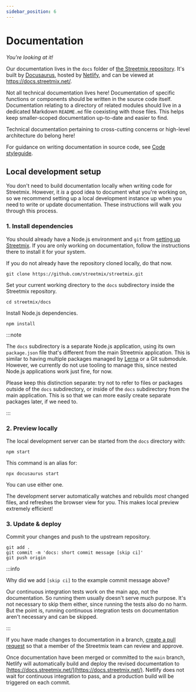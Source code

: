 ```yaml
---
sidebar_position: 6
---
```


# Documentation

_You're looking at it!_

Our documentation lives in the `docs` folder of [the Streetmix repository](https://github.com/streetmix/streetmix/tree/main/docs). It's built by [Docusaurus](https://docusaurus.io/), hosted by [Netlify](https://www.netlify.com/), and can be viewed at https://docs.streetmix.net/.

Not all technical documentation lives here! Documentation of specific functions or components should be written in the source code itself. Documentation relating to a directory of related modules should live in a dedicated Markdown `README.md` file coexisting with those files. This helps keep smaller-scoped documentation up-to-date and easier to find.

Technical documentation pertaining to cross-cutting concerns or high-level architecture do belong here!

For guidance on writing documentation in source code, see [Code styleguide](./code/styleguide.md#comments).

## Local development setup

You don't need to build documentation locally when writing code for Streetmix. However, it _is_ a good idea to document what you're working on, so we recommend setting up a local development instance up when you need to write or update documentation. These instructions will walk you through this process.

### 1. Install dependencies

You should already have a Node.js environment and `git` from [setting up Streetmix](./code/local-setup). If you are only working on documentation, follow the instructions there to install it for your system.

If you do not already have the repository cloned locally, do that now.

```shell-session
git clone https://github.com/streetmix/streetmix.git
```

Set your current working directory to the `docs` subdirectory inside the Streetmix repository.

```shell-session
cd streetmix/docs
```

Install Node.js dependencies.

```shell-session
npm install
```

:::note

The `docs` subdirectory is a separate Node.js application, using its own `package.json` file that's different from the main Streetmix application. This is similar to having multiple packages managed by [Lerna](https://lerna.js.org/) or a Git submodule. However, we currently do not use tooling to manage this, since nested Node.js applications work just fine, for now.

Please keep this distinction separate: try not to refer to files or packages outside of the `docs` subdirectory, or inside of the `docs` subdirectory from the main application. This is so that we can more easily create separate packages later, if we need to.

:::

### 2. Preview locally

The local development server can be started from the `docs` directory with:

```shell-session
npm start
```

This command is an alias for:

```shell-session
npx docusaurus start
```

You can use either one.

The development server automatically watches and rebuilds _most_ changed files, and refreshes the browser view for you. This makes local preview extremely efficient!

### 3. Update & deploy

Commit your changes and push to the upstream repository.

```shell-session
git add .
git commit -m 'docs: short commit message [skip ci]'
git push origin
```

:::info

Why did we add `[skip ci]` to the example commit message above?

Our continuous integration tests work on the main app, not the documentation. So running them usually doesn't serve much purpose. It's not necessary to skip them either, since running the tests also do no harm. But the point is, running continuous integration tests on documentation aren't necessary and can be skipped.

:::

If you have made changes to documentation in a branch, [create a pull request](code/overview#pull-request) so that a member of the Streetmix team can review and approve.

Once documentation have been merged or committed to the `main` branch, Netlify will automatically build and deploy the revised documentation to [https://docs.streetmix.net/](https://docs.streetmix.net/). Netlify does not wait for continuous integration to pass, and a production build will be triggered on each commit.
